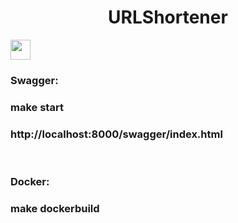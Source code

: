 <h1 align="center">URLShortener</h1>
<img src="https://github.com/blackcater/blackcater/raw/main/images/Hi.gif" height="32"/></h1>
<h3 align="left">Swagger:</h3>
<h3 align="left">make start</h3>
<h3 align="left">http://localhost:8000/swagger/index.html</h3>
<br />
<h3 align="left">Docker: </h3>
<h3 align="left">make dockerbuild</h3>


